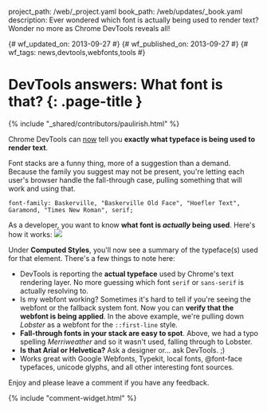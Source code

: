 project_path: /web/_project.yaml
book_path: /web/updates/_book.yaml
description: Ever wondered which font is actually being used to render text? Wonder no more as Chrome DevTools reveals all!

{# wf_updated_on: 2013-09-27 #}
{# wf_published_on: 2013-09-27 #}
{# wf_tags: news,devtools,webfonts,tools #}

# DevTools answers: What font is that?  {: .page-title }

{% include "_shared/contributors/paulirish.html" %}


Chrome DevTools can [now](http://crbug.com/135489) tell you **exactly what typeface is being used to render text**.

Font stacks are a funny thing, more of a suggestion than a demand. Because the family you suggest may not be present, you're letting each user's browser handle the fall-through case, pulling something that will work and using that.

    font-family: Baskerville, "Baskerville Old Face", "Hoefler Text", Garamond, "Times New Roman", serif;

As a developer, you want to know **what font is *actually* being used**.  Here's how it works:
![](/web/updates/images/2013/09/devtools/DVsqB4V.png)


Under **Computed Styles**, you'll now see a summary of the typeface(s) used for that element. There's a few things to note here:

* DevTools is reporting the **actual typeface** used by Chrome's text rendering layer. No more guessing which font `serif` or `sans-serif` is actually resolving to.
* Is my webfont working? Sometimes it's hard to tell if you're seeing the webfont or the fallback system font. Now you can **verify that the webfont is being applied**. In the above example, we're pulling down _Lobster_ as a webfont for the `::first-line` style.
* **Fall-through fonts in your stack are easy to spot**. Above, we had a typo spelling _Merriweather_ and so it wasn't used, falling through to Lobster.
* **Is that Arial or Helvetica?** Ask a designer or… ask DevTools. ;)
* Works great with Google Webfonts, Typekit, local fonts, @font-face typefaces, unicode glyphs, and all other interesting font sources.

Enjoy and please leave a comment if you have any feedback.


{% include "comment-widget.html" %}
